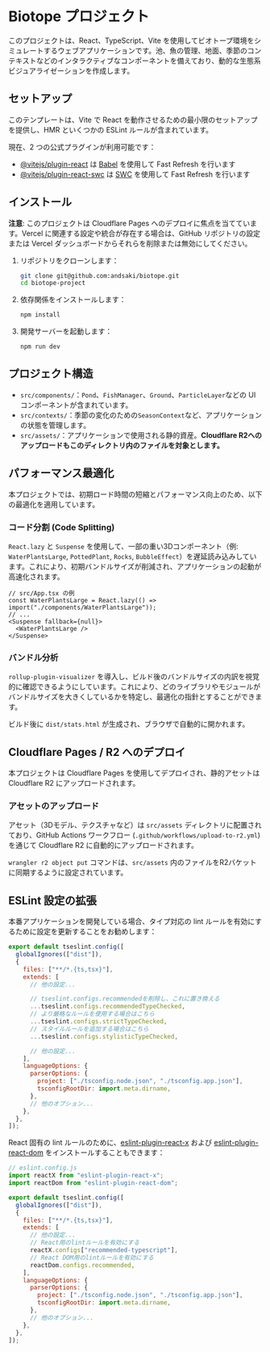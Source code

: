 # Biotope プロジェクト

このプロジェクトは、React、TypeScript、Vite を使用してビオトープ環境をシミュレートするウェブアプリケーションです。池、魚の管理、地面、季節のコンテキストなどのインタラクティブなコンポーネントを備えており、動的な生態系ビジュアライゼーションを作成します。

## セットアップ

このテンプレートは、Vite で React を動作させるための最小限のセットアップを提供し、HMR といくつかの ESLint ルールが含まれています。

現在、2 つの公式プラグインが利用可能です：

- [@vitejs/plugin-react](https://github.com/vitejs/vite-plugin-react/blob/main/packages/plugin-react) は [Babel](https://babeljs.io/) を使用して Fast Refresh を行います
- [@vitejs/plugin-react-swc](https://github.com/vitejs/vite-plugin-react/blob/main/packages/plugin-react-swc) は [SWC](https://swc.rs/) を使用して Fast Refresh を行います

## インストール

**注意**: このプロジェクトは Cloudflare Pages へのデプロイに焦点を当てています。Vercel に関連する設定や統合が存在する場合は、GitHub リポジトリの設定または Vercel ダッシュボードからそれらを削除または無効にしてください。

1. リポジトリをクローンします：

   ```bash
   git clone git@github.com:andsaki/biotope.git
   cd biotope-project
   ```

2. 依存関係をインストールします：

   ```bash
   npm install
   ```

3. 開発サーバーを起動します：
   ```bash
   npm run dev
   ```

## プロジェクト構造

- `src/components/`：`Pond`、`FishManager`、`Ground`、`ParticleLayer`などの UI コンポーネントが含まれています。
- `src/contexts/`：季節の変化のための`SeasonContext`など、アプリケーションの状態を管理します。
- `src/assets/`：アプリケーションで使用される静的資産。**Cloudflare R2へのアップロードもこのディレクトリ内のファイルを対象とします。**

## パフォーマンス最適化

本プロジェクトでは、初期ロード時間の短縮とパフォーマンス向上のため、以下の最適化を適用しています。

### コード分割 (Code Splitting)

`React.lazy` と `Suspense` を使用して、一部の重い3Dコンポーネント（例: `WaterPlantsLarge`, `PottedPlant`, `Rocks`, `BubbleEffect`）を遅延読み込みしています。これにより、初期バンドルサイズが削減され、アプリケーションの起動が高速化されます。

```tsx
// src/App.tsx の例
const WaterPlantsLarge = React.lazy(() => import("./components/WaterPlantsLarge"));
// ...
<Suspense fallback={null}>
  <WaterPlantsLarge />
</Suspense>
```

### バンドル分析

`rollup-plugin-visualizer` を導入し、ビルド後のバンドルサイズの内訳を視覚的に確認できるようにしています。これにより、どのライブラリやモジュールがバンドルサイズを大きくしているかを特定し、最適化の指針とすることができます。

ビルド後に `dist/stats.html` が生成され、ブラウザで自動的に開かれます。

## Cloudflare Pages / R2 へのデプロイ

本プロジェクトは Cloudflare Pages を使用してデプロイされ、静的アセットは Cloudflare R2 にアップロードされます。

### アセットのアップロード

アセット（3Dモデル、テクスチャなど）は `src/assets` ディレクトリに配置されており、GitHub Actions ワークフロー (`.github/workflows/upload-to-r2.yml`) を通じて Cloudflare R2 に自動的にアップロードされます。

`wrangler r2 object put` コマンドは、`src/assets` 内のファイルをR2バケットに同期するように設定されています。

## ESLint 設定の拡張

本番アプリケーションを開発している場合、タイプ対応の lint ルールを有効にするために設定を更新することをお勧めします：

```js
export default tseslint.config([
  globalIgnores(["dist"]),
  {
    files: ["**/*.{ts,tsx}"],
    extends: [
      // 他の設定...

      // tseslint.configs.recommendedを削除し、これに置き換える
      ...tseslint.configs.recommendedTypeChecked,
      // より厳格なルールを使用する場合はこちら
      ...tseslint.configs.strictTypeChecked,
      // スタイルルールを追加する場合はこちら
      ...tseslint.configs.stylisticTypeChecked,

      // 他の設定...
    ],
    languageOptions: {
      parserOptions: {
        project: ["./tsconfig.node.json", "./tsconfig.app.json"],
        tsconfigRootDir: import.meta.dirname,
      },
      // 他のオプション...
    },
  },
]);
```

React 固有の lint ルールのために、[eslint-plugin-react-x](https://github.com/Rel1cx/eslint-react/tree/main/packages/plugins/eslint-plugin-react-x) および [eslint-plugin-react-dom](https://github.com/Rel1cx/eslint-react/tree/main/packages/plugins/eslint-plugin-react-dom) をインストールすることもできます：

```js
// eslint.config.js
import reactX from "eslint-plugin-react-x";
import reactDom from "eslint-plugin-react-dom";

export default tseslint.config([
  globalIgnores(["dist"]),
  {
    files: ["**/*.{ts,tsx}"],
    extends: [
      // 他の設定...
      // React用のlintルールを有効にする
      reactX.configs["recommended-typescript"],
      // React DOM用のlintルールを有効にする
      reactDom.configs.recommended,
    ],
    languageOptions: {
      parserOptions: {
        project: ["./tsconfig.node.json", "./tsconfig.app.json"],
        tsconfigRootDir: import.meta.dirname,
      },
      // 他のオプション...
    },
  },
]);
```